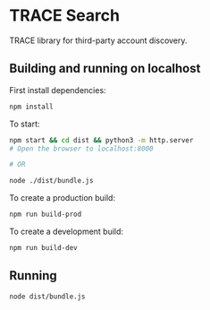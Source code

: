# TRACE Search #
TRACE library for third-party account discovery.

## Building and running on localhost ##

First install dependencies:

```sh
npm install
```

To start:
```sh
npm start && cd dist && python3 -m http.server
# Open the browser to localhost:8000

# OR

node ./dist/bundle.js
```

To create a production build:

```sh
npm run build-prod
```

To create a development build:

```sh
npm run build-dev
```

## Running ##

```sh
node dist/bundle.js
```

